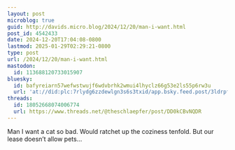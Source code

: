 ```yaml
---
layout: post
microblog: true
guid: http://davids.micro.blog/2024/12/20/man-i-want.html
post_id: 4542433
date: 2024-12-20T17:04:08-0800
lastmod: 2025-01-29T02:29:21-0800
type: post
url: /2024/12/20/man-i-want.html
mastodon:
  id: 113688120733015907
bluesky:
  id: bafyreiarn57wefwstwujf6wdvbrhk2wmui4lhyclz66g53e2ls55p6rw3u
  url: 'at://did:plc:7rlydg6zzdewlgn3s6s3txid/app.bsky.feed.post/3ldrpfrvq5a2b'
threads:
  id: 18052668074006774
  url: https://www.threads.net/@theschlaepfer/post/DD0kCBvNQDR
---
```

Man I want a cat so bad. Would ratchet up the coziness tenfold. But our lease doesn’t allow pets…
